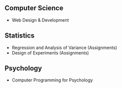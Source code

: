 ## Computer Science
* Web Design & Development 


## Statistics
* Regression and Analysis of Variance (Assignments)
* Design of Experiments  (Assignments)

## Psychology
* Computer Programming for Psychology
